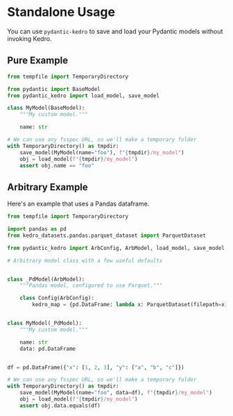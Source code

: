 # Standalone Usage

You can use `pydantic-kedro` to save and load your Pydantic models without invoking Kedro.

## Pure Example

```python
from tempfile import TemporaryDirectory

from pydantic import BaseModel
from pydantic_kedro import load_model, save_model

class MyModel(BaseModel):
    """My custom model."""

    name: str

# We can use any fsspec URL, so we'll make a temporary folder
with TemporaryDirectory() as tmpdir:
    save_model(MyModel(name="foo"), f"{tmpdir}/my_model")
    obj = load_model(f"{tmpdir}/my_model")
    assert obj.name == "foo"
```

## Arbitrary Example

Here's an example that uses a Pandas dataframe.

```python
from tempfile import TemporaryDirectory

import pandas as pd
from kedro_datasets.pandas.parquet_dataset import ParquetDataset

from pydantic_kedro import ArbConfig, ArbModel, load_model, save_model

# Arbitrary model class with a few useful defaults


class _PdModel(ArbModel):
    """Pandas model, configured to use Parquet."""

    class Config(ArbConfig):
        kedro_map = {pd.DataFrame: lambda x: ParquetDataset(filepath=x)}


class MyModel(_PdModel):
    """My custom model."""

    name: str
    data: pd.DataFrame


df = pd.DataFrame({"x": [1, 2, 3], "y": ["a", "b", "c"]})

# We can use any fsspec URL, so we'll make a temporary folder
with TemporaryDirectory() as tmpdir:
    save_model(MyModel(name="foo", data=df), f"{tmpdir}/my_model")
    obj = load_model(f"{tmpdir}/my_model")
    assert obj.data.equals(df)
```
